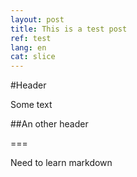 ```yaml
---
layout: post
title: This is a test post
ref: test
lang: en
cat: slice
---
```


#Header

Some text

##An other header

===

Need to learn markdown
